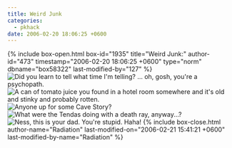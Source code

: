 ```yaml
---
title: Weird Junk
categories:
  - pkhack
date: 2006-02-20 18:06:25 +0600
---
```

{% include box-open.html box-id="1935" title="Weird Junk:" author-id="473" timestamp="2006-02-20 18:06:25 +0600" type="norm" dbname="box58322" last-modified-by="127" %}
<img src = "http://starmen.net/sprites/png/sprite01130.png" title ="Did you learn to tell what time I'm telling? ... oh, gosh, you're a psychopath."></img>  <img src = "http://starmen.net/sprites/png/sprite01125.png" title ="A can of tomato juice you found in a hotel room somewhere and it's old and stinky and probably rotten."></img>  <img src = "http://starmen.net/sprites/png/sprite01114.png" title="Anyone up for some Cave Story?"></img>  <img src = "http://starmen.net/sprites/png/sprite01019.png" title="What were the Tendas doing with a death ray, anyway...?"></img>  <img src = "http://starmen.net/sprites/png/sprite00245.png" title="Ness, this is your dad. You're stupid. Haha!"></img>
{% include box-close.html author-name="Radiation" last-modified-on="2006-02-21 15:41:21 +0600" last-modified-by-name="Radiation" %}

